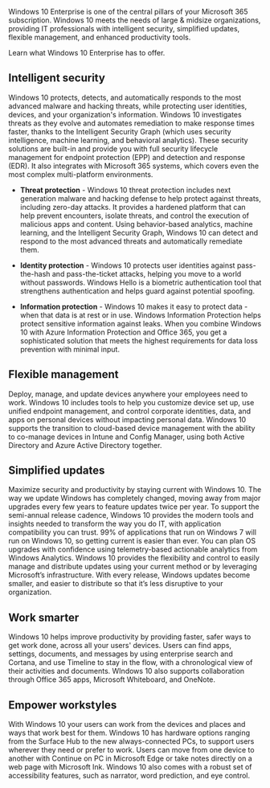 Windows 10 Enterprise is one of the central pillars of your Microsoft 365 subscription. Windows 10 meets the needs of large & midsize organizations, providing IT professionals with intelligent security, simplified updates, flexible management, and enhanced productivity tools.

Learn what Windows 10 Enterprise has to offer.

## Intelligent security
Windows 10 protects, detects, and automatically responds to the most advanced malware and hacking threats, while protecting user identities, devices, and your organization's information. Windows 10 investigates threats as they evolve and automates remediation to make response times faster, thanks to the Intelligent Security Graph (which uses security intelligence, machine learning, and behavioral analytics). These security solutions are built-in and provide you with full security lifecycle management for endpoint protection (EPP) and detection and response (EDR). It also integrates with Microsoft 365 systems, which covers even the most complex multi-platform environments. 
 

- **Threat protection** - Windows 10 threat protection includes next generation malware and hacking defense to help protect against threats, including zero-day attacks. It provides a hardened platform that can help prevent encounters, isolate threats, and control the execution of malicious apps and content. Using behavior-based analytics, machine learning, and the Intelligent Security Graph, Windows 10 can detect and respond to the most advanced threats and automatically remediate them. 

- **Identity protection** - Windows 10 protects user identities against pass-the-hash and pass-the-ticket attacks, helping you move to a world without passwords. Windows Hello is a biometric authentication tool that strengthens authentication and helps guard against potential spoofing. 

- **Information protection** - Windows 10 makes it easy to protect data - when that data is at rest or in use. Windows Information Protection helps protect sensitive information against leaks. When you combine Windows 10 with Azure Information Protection and Office 365, you get a sophisticated solution that meets the highest requirements for data loss prevention with minimal input. 

## Flexible management
Deploy, manage, and update devices anywhere your employees need to work. Windows 10 includes tools to help you customize device set up, use unified endpoint management, and control corporate identities, data, and apps on personal devices without impacting personal data. Windows 10 supports the transition to cloud-based device management with the ability to co-manage devices in Intune and Config Manager, using both Active Directory and Azure Active Directory together. 

## Simplified updates 
Maximize security and productivity by staying current with Windows 10. The way we update Windows has completely changed, moving away from major upgrades every few years to feature updates twice per year. To support the semi-annual release cadence, Windows 10 provides the modern tools and insights needed to transform the way you do IT, with application compatibility you can trust. 99% of applications that run on Windows 7 will run on Windows 10, so getting current is easier than ever. You can plan OS upgrades with confidence using telemetry-based actionable analytics from Windows Analytics. Windows 10 provides the flexibility and control to easily manage and distribute updates using your current method or by leveraging Microsoft’s infrastructure. With every release, Windows updates become smaller, and easier to distribute so that it’s less disruptive to your organization. 

## Work smarter
Windows 10 helps improve productivity by providing faster, safer ways to get work done, across all your users' devices. Users can find apps, settings, documents, and messages by using enterprise search and Cortana, and use Timeline to stay in the flow, with a chronological view of their activities and documents. WIndows 10 also supports collaboration through Office 365 apps, Microsoft Whiteboard, and OneNote.

## Empower workstyles
With Windows 10 your users can work from the devices and places and ways that work best for them. Windows 10 has hardware options ranging from the Surface Hub to the new always-connected PCs, to support users wherever they need or prefer to work. Users can move from one device to another with Continue on PC in Microsoft Edge or take notes directly on a web page with Microsoft Ink. Windows 10 also comes with a robust set of accessibility features, such as narrator, word prediction, and eye control. 
